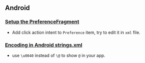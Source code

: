 ## Android
### [Setup the PreferenceFragment](https://github.com/codepath/android_guides/wiki/Settings-with-PreferenceFragment)
- Add click action intent to `Preference` item, try to edit it in `xml` file.

### [Encoding in Android strings.xml](http://stackoverflow.com/questions/9269726/display-in-textview)
- use `\u0040` instead of `\@` to show `@` in your app.
